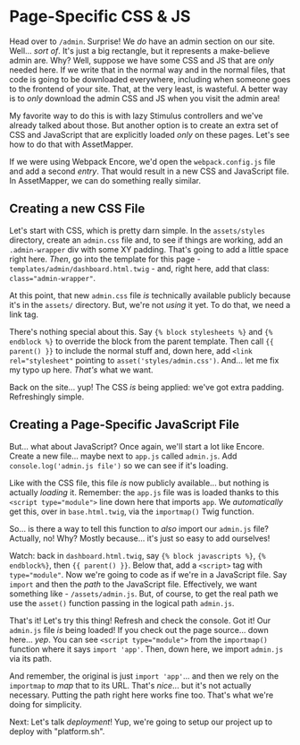# Page-Specific CSS & JS

Head over to `/admin`. Surprise! We *do* have an admin section on our site. Well...
*sort of*. It's just a big rectangle, but it represents a make-believe admin are.
Why? Well, suppose we have some CSS and JS that are *only* needed here. If we write
that in the normal way and in the normal files, that code is going to be downloaded
everywhere, including when someone goes to the frontend of your site. That, at the
very least, is wasteful. A better way is to *only* download the admin CSS and JS
when you visit the admin area!

My favorite way to do this is with lazy Stimulus controllers and we've already
talked about those. But another option is to create an extra set of CSS and JavaScript
that are explicitly loaded *only* on these pages. Let's see how to do that with
AssetMapper.

If we were using Webpack Encore, we'd open the `webpack.config.js` file and add a
second *entry*. That would result in a new CSS and JavaScript file. In AssetMapper,
we can do something really similar.

## Creating a new CSS File

Let's start with CSS, which is pretty darn simple. In the `assets/styles` directory,
create an `admin.css` file and, to see if things are working, add an `.admin-wrapper`
div with some XY padding. That's going to add a little space right here. *Then*,
go into the template for this page - `templates/admin/dashboard.html.twig` - and,
right here, add that class: `class="admin-wrapper"`.

At this point, that new `admin.css` file *is* technically available publicly because
it's in the `assets/` directory. But, we're not *using* it yet. To do that, we need
a link tag.

There's nothing special about this. Say `{% block stylesheets %}` and `{% endblock
%}` to override the block from the parent template. Then call `{{ parent() }}` to
include the normal stuff and, down here, add `<link rel="stylesheet"` pointing to
`asset('styles/admin.css')`. And... let me fix my typo up here. *That's* what
we want.

Back on the site... yup! The CSS *is* being applied: we've got extra padding.
Refreshingly simple.

## Creating a Page-Specific JavaScript File

But... what about JavaScript? Once again, we'll start a lot like Encore. Create
a new file... maybe next to `app.js` called `admin.js`. Add
`console.log('admin.js file')` so we can see if it's loading.

Like with the CSS file, this file *is* now publicly available... but nothing is
actually *loading* it. Remember: the `app.js` file was is loaded thanks to this
`<script type="module">` line down here that imports `app`. We *automatically* get
this, over in `base.html.twig`, via the `importmap()` Twig function.

So... is there a way to tell this function to *also* import our `admin.js` file?
Actually, no! Why? Mostly because... it's just so easy to add ourselves!

Watch: back in `dashboard.html.twig`, say `{% block javascripts %}`, `{% endblock%}`,
then `{{ parent() }}`. Below that, add a `<script>` tag with `type="module"`. Now
we're going to code as if we're in a JavaScript file. Say `import` and then the *path*
to the JavaScript file. Effectively, we want something like - `/assets/admin.js`.
But, of course, to get the real path we use the `asset()` function passing in the
logical path `admin.js`.

That's it! Let's try this thing! Refresh and check the console. Got it! Our `admin.js`
file *is* being loaded! If you check out the page source... down here... *yep*. You
can see `<script type="module">` from the `importmap()` function where it says
`import 'app'`. Then, down here, we import `admin.js` via its path.

And remember, the original is just `import 'app'`... and then we rely on the
`importmap` to *map* that to its URL. That's *nice*... but it's not actually
necessary. Putting the path right here works fine too. That's what we're doing
for simplicity.

Next: Let's talk *deployment*! Yup, we're going to setup our project up to deploy
with "platform.sh".

